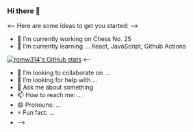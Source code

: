 ### Hi there 👋

<--
Here are some ideas to get you started:
-->

- 🔭 I’m currently working on Chess No. 25
- 🌱 I’m currently learning ... React, JavaScript, Github Actions

[![romw314's GitHub stats](https://github-readme-stats.vercel.app/api?username=romw314&show_icons=true&theme=merko&rank_icon=default&show=reviews,discussions_started,discussions_answered)](https://github.com/anuraghazra/github-readme-stats)
<--
- 👯 I’m looking to collaborate on ...
- 🤔 I’m looking for help with ...
- 💬 Ask me about something 
- 📫 How to reach me: ...
- 😄 Pronouns: ...
- ⚡ Fun fact: ...
- -->
